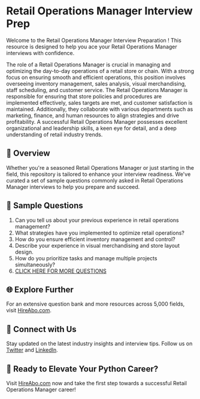 # Retail Operations Manager Interview Prep

Welcome to the Retail Operations Manager Interview Preparation ! This resource is designed to help you ace your Retail Operations Manager interviews with confidence.

The role of a Retail Operations Manager is crucial in managing and optimizing the day-to-day operations of a retail store or chain. With a strong focus on ensuring smooth and efficient operations, this position involves overseeing inventory management, sales analysis, visual merchandising, staff scheduling, and customer service. The Retail Operations Manager is responsible for ensuring that store policies and procedures are implemented effectively, sales targets are met, and customer satisfaction is maintained. Additionally, they collaborate with various departments such as marketing, finance, and human resources to align strategies and drive profitability. A successful Retail Operations Manager possesses excellent organizational and leadership skills, a keen eye for detail, and a deep understanding of retail industry trends.

## 🚀 Overview

Whether you're a seasoned Retail Operations Manager or just starting in the field, this repository is tailored to enhance your interview readiness. We've curated a set of sample questions commonly asked in Retail Operations Manager interviews to help you prepare and succeed.

## 📝 Sample Questions

1. Can you tell us about your previous experience in retail operations management?
2. What strategies have you implemented to optimize retail operations?
3. How do you ensure efficient inventory management and control?
4. Describe your experience in visual merchandising and store layout design.
5. How do you prioritize tasks and manage multiple projects simultaneously?
6. [CLICK HERE FOR MORE QUESTIONS](https://hireabo.com/job/22_0_5/Retail%20Operations%20Manager)

## 🌐 Explore Further

For an extensive question bank and more resources across 5,000 fields, visit [HireAbo.com](https://www.hireabo.com).

## 📱 Connect with Us

Stay updated on the latest industry insights and interview tips. Follow us on [Twitter](https://twitter.com/hireabo) and [LinkedIn](https://www.linkedin.com/in/hire-abo-3609972a8/).

## 🚀 Ready to Elevate Your Python Career?

Visit [HireAbo.com](https://www.hireabo.com) now and take the first step towards a successful Retail Operations Manager career!